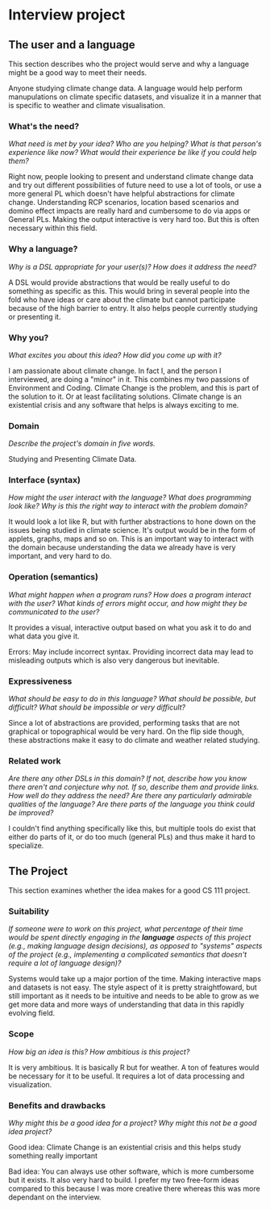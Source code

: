 # Interview project

## The user and a language

This section describes who the project would serve and why a language might be a
good way to meet their needs.

Anyone studying climate change data. A language would help perform manupulations on climate specific datasets, and visualize it in a manner that is specific to weather and climate visualisation. 

### What's the need?

_What need is met by your idea? Who are you helping? What is that person's
experience like now? What would their experience be like if you could help
them?_

Right now, people looking to present and understand climate change data and try out different possibilities of future need to use a lot of tools, or use a more general PL which doesn't have helpful abstractions for climate change. Understanding RCP scenarios, location based scenarios and domino effect impacts are really hard and cumbersome to do via apps or General PLs. Making the output interactive is very hard too. But this is often necessary within this field.

### Why a language?

_Why is a DSL appropriate for your user(s)? How does it address the need?_

A DSL would provide abstractions that would be really useful to do something as specific as this. This would bring in several people into the fold who have ideas or care about the climate but cannot participate because of the high barrier to entry. It also helps people currently studying or presenting it.

### Why you?

_What excites you about this idea? How did you come up with it?_

I am passionate about climate change. In fact I, and the person I interviewed, are doing a "minor" in it. This combines my two passions of Environment and Coding. Climate Change is the problem, and this is part of the solution to it. Or at least facilitating solutions. Climate change is an existential crisis and any software that helps is always exciting to me.

### Domain

_Describe the project's domain in five words._

Studying and Presenting Climate Data.

### Interface (syntax)

_How might the user interact with the language? What does programming look
like? Why is this the right way to interact with the problem domain?_

It would look a lot like R, but with further abstractions to hone down on the issues being studied in climate science. It's output would be in the form of applets, graphs, maps and so on. This is an important way to interact with the domain because understanding the data we already have is very important, and very hard to do.

### Operation (semantics)

_What might happen when a program runs? How does a program interact with the
user? What kinds of errors might occur, and how might they be communicated to
the user?_

It provides a visual, interactive output based on what you ask it to do and what data you give it.

Errors: May include incorrect syntax. Providing incorrect data may lead to misleading outputs which is also very dangerous but inevitable.

### Expressiveness

_What should be easy to do in this language? What should be possible, but
difficult? What should be impossible or very difficult?_

Since a lot of abstractions are provided, performing tasks that are not graphical or topographical would be very hard. On the flip side though, these abstractions make it easy to do climate and weather related studying.

### Related work

_Are there any other DSLs in this domain? If not, describe how you know there
aren't and conjecture why not. If so, describe them and provide links. How well
do they address the need? Are there any particularly admirable qualities of the
language? Are there parts of the language you think could be improved?_

I couldn't find anything specifically like this, but multiple tools do exist that either do parts of it, or do too much (general PLs) and thus make it hard to specialize.

## The Project

This section examines whether the idea makes for a good CS 111 project.

### Suitability

_If someone were to work on this project, what percentage of their time would be
spent directly engaging in the **language** aspects of this project (e.g.,
making language design decisions), as opposed to "systems" aspects of the
project (e.g., implementing a complicated semantics that doesn't require a lot
of language design)?_

Systems would take up a major portion of the time. Making interactive maps and datasets is not easy. The style aspect of it is pretty straightfoward, but still important as it needs to be intuitive and needs to be able to grow as we get more data and more ways of understanding that data in this rapidly evolving field.

### Scope

_How big an idea is this? How ambitious is this project?_

It is very ambitious. It is basically R but for weather. A ton of features would be necessary for it to be useful. It requires a lot of data processing and visualization. 

### Benefits and drawbacks

_Why might this be a good idea for a project? Why might this not be a good idea
project?_

Good idea: Climate Change is an existential crisis and this helps study something really important

Bad idea: You can always use other software, which is more cumbersome but it exists. It also very hard to build. I prefer my two free-form ideas compared to this because I was more creative there whereas this was more dependant on the interview.
